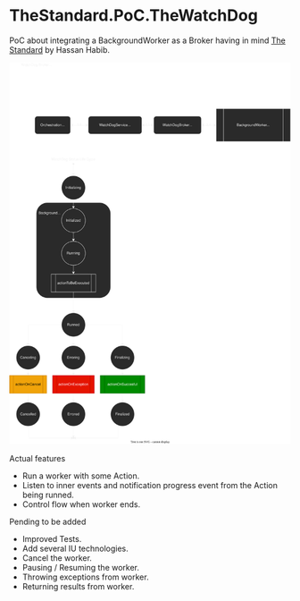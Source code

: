 # TheStandard.PoC.TheWatchDog
PoC about integrating a BackgroundWorker as a Broker having in mind [The Standard](https://github.com/hassanhabib/The-Standard) by Hassan Habib.

![Alt](Overview.drawio.svg)

Actual features
* Run a worker with some Action.
* Listen to inner events and notification progress event from the Action being runned.
* Control flow when worker ends.

Pending to be added
* Improved Tests.
* Add several IU technologies.
* Cancel the worker.
* Pausing / Resuming the worker.
* Throwing exceptions from worker.
* Returning results from worker.

